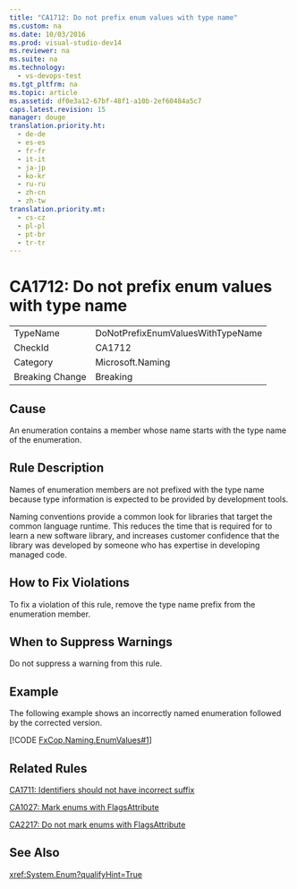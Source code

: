 ```yaml
---
title: "CA1712: Do not prefix enum values with type name"
ms.custom: na
ms.date: 10/03/2016
ms.prod: visual-studio-dev14
ms.reviewer: na
ms.suite: na
ms.technology: 
  - vs-devops-test
ms.tgt_pltfrm: na
ms.topic: article
ms.assetid: df0e3a12-67bf-48f1-a10b-2ef60484a5c7
caps.latest.revision: 15
manager: douge
translation.priority.ht: 
  - de-de
  - es-es
  - fr-fr
  - it-it
  - ja-jp
  - ko-kr
  - ru-ru
  - zh-cn
  - zh-tw
translation.priority.mt: 
  - cs-cz
  - pl-pl
  - pt-br
  - tr-tr
---
```

# CA1712: Do not prefix enum values with type name
|||  
|-|-|  
|TypeName|DoNotPrefixEnumValuesWithTypeName|  
|CheckId|CA1712|  
|Category|Microsoft.Naming|  
|Breaking Change|Breaking|  
  
## Cause  
 An enumeration contains a member whose name starts with the type name of the enumeration.  
  
## Rule Description  
 Names of enumeration members are not prefixed with the type name because type information is expected to be provided by development tools.  
  
 Naming conventions provide a common look for libraries that target the common language runtime. This reduces the time that is required for to learn a new software library, and increases customer confidence that the library was developed by someone who has expertise in developing managed code.  
  
## How to Fix Violations  
 To fix a violation of this rule, remove the type name prefix from the enumeration member.  
  
## When to Suppress Warnings  
 Do not suppress a warning from this rule.  
  
## Example  
 The following example shows an incorrectly named enumeration followed by the corrected version.  
  
 [!CODE [FxCop.Naming.EnumValues#1](../CodeSnippet/VS_Snippets_CodeAnalysis/FxCop.Naming.EnumValues#1)]  
  
## Related Rules  
 [CA1711: Identifiers should not have incorrect suffix](../VS_IDE/CA1711--Identifiers-should-not-have-incorrect-suffix.md)  
  
 [CA1027: Mark enums with FlagsAttribute](../VS_IDE/CA1027--Mark-enums-with-FlagsAttribute.md)  
  
 [CA2217: Do not mark enums with FlagsAttribute](../VS_IDE/CA2217--Do-not-mark-enums-with-FlagsAttribute.md)  
  
## See Also  
 <xref:System.Enum?qualifyHint=True>